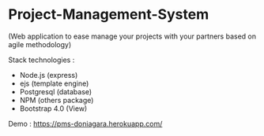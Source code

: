 # Project-Management-System 

(Web application to ease manage your projects with your partners based on agile methodology)

Stack technologies :
- Node.js (express)
- ejs (template engine)
- Postgresql (database)
- NPM (others package)
- Bootstrap 4.0 (View)

Demo : https://pms-doniagara.herokuapp.com/
